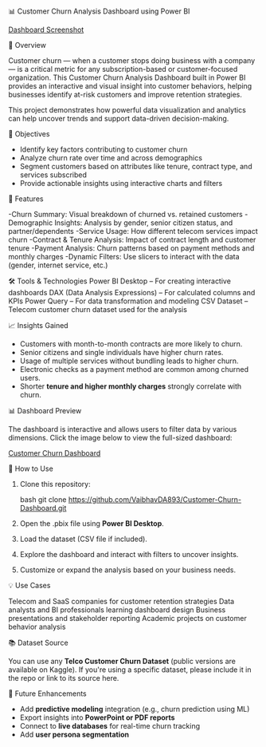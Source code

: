 📊 Customer Churn Analysis Dashboard using Power BI

[Dashboard Screenshot](https://github.com/VaibhavDA893/assests/blob/main/Customer%20Churn%20Dashboard.png)

 📝 Overview

Customer churn — when a customer stops doing business with a company — is a critical metric for any subscription-based or customer-focused organization. This Customer Churn Analysis Dashboard built in Power BI provides an interactive and visual insight into customer behaviors, helping businesses identify at-risk customers and improve retention strategies.

This project demonstrates how powerful data visualization and analytics can help uncover trends and support data-driven decision-making.


 🎯 Objectives

- Identify key factors contributing to customer churn
- Analyze churn rate over time and across demographics
- Segment customers based on attributes like tenure, contract type, and services subscribed
- Provide actionable insights using interactive charts and filters



 📌 Features

-Churn Summary: Visual breakdown of churned vs. retained customers
-Demographic Insights: Analysis by gender, senior citizen status, and partner/dependents
-Service Usage: How different telecom services impact churn
-Contract & Tenure Analysis: Impact of contract length and customer tenure
-Payment Analysis: Churn patterns based on payment methods and monthly charges
-Dynamic Filters: Use slicers to interact with the data (gender, internet service, etc.)



 🛠️ Tools & Technologies
Power BI Desktop – For creating interactive dashboards
DAX (Data Analysis Expressions) – For calculated columns and KPIs
Power Query – For data transformation and modeling
CSV Dataset – Telecom customer churn dataset used for the analysis



 📈 Insights Gained

- Customers with month-to-month contracts are more likely to churn.
- Senior citizens and single individuals have higher churn rates.
- Usage of multiple services without bundling leads to higher churn.
- Electronic checks as a payment method are common among churned users.
- Shorter **tenure and higher monthly charges** strongly correlate with churn.



 📊 Dashboard Preview

The dashboard is interactive and allows users to filter data by various dimensions.
Click the image below to view the full-sized dashboard:

[Customer Churn Dashboard](https://github.com/VaibhavDA893/assests/blob/main/Customer%20Churn%20Dashboard.png)



🔧 How to Use

1. Clone this repository:

   bash
   git clone https://github.com/VaibhavDA893/Customer-Churn-Dashboard.git
   
2. Open the .pbix file using **Power BI Desktop**.
3. Load the dataset (CSV file if included).
4. Explore the dashboard and interact with filters to uncover insights.
5. Customize or expand the analysis based on your business needs.



 💡 Use Cases

Telecom and SaaS companies for customer retention strategies
 Data analysts and BI professionals learning dashboard design
 Business presentations and stakeholder reporting
 Academic projects on customer behavior analysis



 📚 Dataset Source

You can use any **Telco Customer Churn Dataset** (public versions are available on Kaggle). If you're using a specific dataset, please include it in the repo or link to its source here.



 📌 Future Enhancements

- Add **predictive modeling** integration (e.g., churn prediction using ML)
- Export insights into **PowerPoint or PDF reports**
- Connect to **live databases** for real-time churn tracking
- Add **user persona segmentation**


